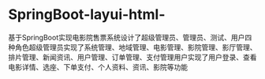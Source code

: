 # SpringBoot-layui-html-
基于SpringBoot实现电影院售票系统设计了超级管理员、管理员、测试、用户四种角色超级管理员实现了系统管理、地域管理、电影管理、影院管理、影厅管理、排片管理、新闻资讯、用户管理、订单管理、支付管理用户实现了用户登录、查看电影详情、选座、下单支付、个人资料、资讯、影院等功能
